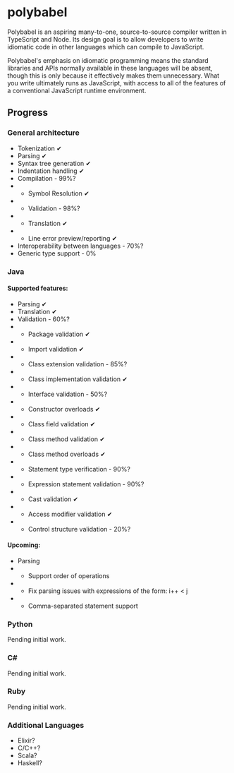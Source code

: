 # polybabel

Polybabel is an aspiring many-to-one, source-to-source compiler written in TypeScript and Node. Its design goal is to allow developers to write idiomatic code in other languages which can compile to JavaScript.

Polybabel's emphasis on idiomatic programming means the standard libraries and APIs normally available in these languages will be absent, though this is only because it effectively makes them unnecessary. What you write ultimately runs as JavaScript, with access to all of the features of a conventional JavaScript runtime environment.

## Progress

### General architecture

* Tokenization ✔
* Parsing ✔
* Syntax tree generation ✔
* Indentation handling ✔
* Compilation - 99%?
* * Symbol Resolution ✔
* * Validation - 98%?
* * Translation ✔
* * Line error preview/reporting ✔
* Interoperability between languages - 70%?
* Generic type support - 0%

### Java
#### Supported features:
* Parsing ✔
* Translation ✔
* Validation - 60%?
* * Package validation ✔
* * Import validation ✔
* * Class extension validation - 85%?
* * Class implementation validation ✔
* * Interface validation - 50%?
* * Constructor overloads ✔
* * Class field validation ✔
* * Class method validation ✔
* * Class method overloads ✔
* * Statement type verification - 90%?
* * Expression statement validation - 90%?
* * Cast validation ✔
* * Access modifier validation ✔
* * Control structure validation - 20%?
#### Upcoming:
* Parsing
* * Support order of operations
* * Fix parsing issues with expressions of the form: i++ < j
* * Comma-separated statement support

### Python
Pending initial work.

### C#
Pending initial work.

### Ruby
Pending initial work.

### Additional Languages
* Elixir?
* C/C++?
* Scala?
* Haskell?